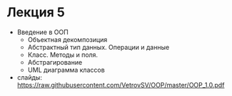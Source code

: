 # Лекция 5
- Введение в ООП
  - Объектная декомпозиция
  - Абстрактный тип данных. Операции и данные
  - Класс. Методы и поля.
  - Абстрагирование
  - UML диаграмма классов
- слайды: https://raw.githubusercontent.com/VetrovSV/OOP/master/OOP_1.0.pdf
